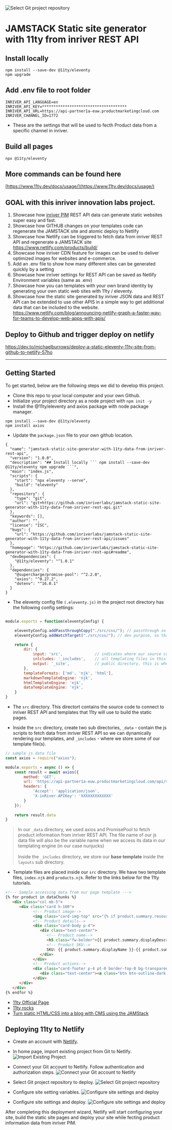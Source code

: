 ![Select Git project repository](img/inriver-jamstack-example.jpg)

# JAMSTACK Static site generator with 11ty from inriver REST API

## Install locally
```
npm install --save-dev @11ty/eleventy
npm upgrade
```

## Add .env file to root folder
```
INRIVER_API_LANGUAGE=en
INRIVER_API_KEY=*************************************
INRIVER_API_URL=https://api-partner1a-euw.productmarketingcloud.com
INRIVER_CHANNEL_ID=1772
```

* These are the settings that will be used to fecth Product data from a specific channel in inriver. 

## Build all pages
```
npx @11ty/eleventy
```

## More commands can be found here
[https://www.11ty.dev/docs/usage/](https://www.11ty.dev/docs/usage/)


## GOAL with this inriver innovation labs project. 

1. Showcase how [inriver PIM](https://www.inriver.com/) REST API data can generate static websites super easy and fast. 
2. Showcase how GITHUB changes on your templates code can regenerate the JAMSTACK site and atomic deploy to Netlify
3. Showcase how Netlify can be triggered to fetch data from inriver REST API and regenerate a JAMSTACK site  https://www.netlify.com/products/build/
5. Showcase how inriver CDN feature for images can be used to deliver optimized images for websites and e-commerce.
7. Add an .env file to show how many different sites can be generated quickly by a setting
8. Showcase how inriver settings for REST API can be saved as Netlify Environment variables (same as .env)
9. Showcase how you can templates with your own brand identity by generating your own static web sites with 11ty / eleventy. 
10. Showcase how the static site generated by inriver JSON data and REST API can be extended to use other APIS in a simple way to get additional data that can be included to the website. https://www.netlify.com/blog/announcing-netlify-graph-a-faster-way-for-teams-to-develop-web-apps-with-apis/


## Deploy to Github and trigger deploy on netlify
https://dev.to/michaelburrows/deploy-a-static-eleventy-11ty-site-from-github-to-netlify-57ho

<hr>

## Getting Started

To get started, below are the following steps we did to develop this project.

* Clone this repo to your local computer and your own Github.
* Initialize your project directory as a node project with `npm init -y`
* Install the @11ty/eleventy and axios package with node package manager.
```
npm install --save-dev @11ty/eleventy
npm install axios
```
* Update the `package.json` file to your own github location.
```
{
  "name": "jamstack-static-site-generator-with-11ty-data-from-inriver-rest-api",
  "version": "1.0.0",
  "description": "## Install locally ``` npm install --save-dev @11ty/eleventy npm upgrade ```",
  "main": "index.js",
  "scripts": {
    "start": "npx eleventy --serve",
    "build": "eleventy"
  },
  "repository": {
    "type": "git",
    "url": "git+https://github.com/inriverlabs/jamstack-static-site-generator-with-11ty-data-from-inriver-rest-api.git"
  },
  "keywords": [],
  "author": "",
  "license": "ISC",
  "bugs": {
    "url": "https://github.com/inriverlabs/jamstack-static-site-generator-with-11ty-data-from-inriver-rest-api/issues"
  },
  "homepage": "https://github.com/inriverlabs/jamstack-static-site-generator-with-11ty-data-from-inriver-rest-api#readme",
  "devDependencies": {
    "@11ty/eleventy": "^1.0.1"
  },
  "dependencies": {
    "@supercharge/promise-pool": "^2.2.0",
    "axios": "^0.27.2",
    "dotenv": "^16.0.1"
  }
}
```
* The eleventy config file `(.eleventy.js)` in the project root directory has the following config settings:
```js

module.exports = function(eleventyConfig) {

    eleventyConfig.addPassthroughCopy("./src/css/"); // passthrough so 11ty can include the css file in build time
    eleventyConfig.addWatchTarget("./src/css/"); // dev purpose, so that when we do changes to the file, it will trigger page reload

    return {
        dir: {
            input: 'src',              // indicates where our source code and files are located
            inlcludes: '_includes',    // all templating files in this dir will be included by 11ty (default include directory)
            output: '_site',           // public directory, this is where the static pages will be generated and stored (default public directory)
        },
        templateFormats: ['md', 'njk', 'html'],
        markdownTemplateEngine: 'njk',
        htmlTemplateEngine: 'njk',
        dataTemplateEngine: 'njk',
    }
}

```
* The `src` directory. This directort contains the source code to connect to inriver REST API and templates that 11ty will use to build the static pages.

* Inside the `src` directory, create two sub directories, `_data` - contain the js scripts to fetch data from inriver REST API so we can dynamically rendering our templates, and `_includes` - where we store some of our template file(s). 

```js
// sample js data file
const axios = require("axios");

module.exports = async () => {
    const result = await axios({
        method: 'GET',
        url: 'https://api-partner1a-euw.productmarketingcloud.com/api/v1.0.0/channels',
        headers: {
            'Accept': 'application/json',
            'X-inRiver-APIKey': 'XXXXXXXXXXXXX'
        }
    });
    
    return result.data
}
```
> In our `_data` directory, we used axios and PromisePool to fetch product information from inriver REST API. The file name of our js data file will also be the variable name when we access its data in our templating engine (in our case nunjucks)<br><br>
Inside the `_includes` directory, we store our **base template** inside the `layouts` sub directory.

* Template files are placed inside our `src` directory. We have two template files, `index.njk` and `products.njk`. Refer to the links below for the 11ty tutorials.
```html
<!--- Sample accessing data from our page template --->
{% for product in dataChunks %}
   <div class="col mb-5">
      <div class="card h-100">
            <!-- Product image-->
            <img class="card-img-top" src="{% if product.summary.resourceUrl %} {{ product.summary.resourceUrl }} {% else %} https://upload.wikimedia.org/wikipedia/commons/6/65/No-Image-Placeholder.svg {% endif %}" alt="..." />
            <!-- Product details-->
            <div class="card-body p-4">
               <div class="text-center">
                  <!-- Product name-->
                  <h5 class="fw-bolder">{{ product.summary.displayDescription }}</h5>
                  <!-- Product SKU-->
                  SKU: {{ product.summary.displayName }}-{{ product.summary.id }}
               </div>
            </div>
            <!-- Product actions-->
            <div class="card-footer p-4 pt-0 border-top-0 bg-transparent">
               <div class="text-center"><a class="btn btn-outline-dark mt-auto" href="/product/{{ product.summary.displayName }}/index.html">View Product</a></div>
            </div>
      </div>
   </div>
{% endfor %}
```
- [11ty Official Page](https://www.11ty.dev/)
- [11ty rocks](https://11ty.rocks/)
- [Turn static HTML/CSS into a blog with CMS using the JAMStack](https://www.youtube.com/watch?v=4wD00RT6d-g&list=PLNwlBMq98qvvC2asTNxTDBXVrECDnCnQL&index=45&t=3977s&ab_channel=KevinPowell)

## Deploying 11ty to Netlify

- Create an account with [Netlify](https://www.netlify.com/).
- In home page, import existing project from Git to Netlify.
![Import Existing Project](img/netlify-import-exisiting-proj.png)
- Connect your Git account to Netlify. Follow authentication and authorization steps.
![Connect your Git account to Netlify](img/netlify-connect-to-git.PNG)
- Select Git project repository to deploy.
![Select Git project repository](img/netlify-pick-repo.PNG)
- Configure site setting variables.
![Configure site settings and deploy](img/netlify-environment-settings.jpg)

- Configure site settings and deploy.
![Configure site settings and deploy](img/netlify-site-settings-deploy.PNG)





After completing this deployment wizard, Netlify will start configuring your site, build the static site pages and deploy your site while fecting product information data from inriver PIM.